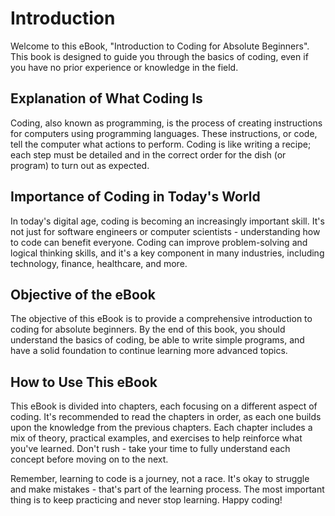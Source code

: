 # Introduction

Welcome to this eBook, "Introduction to Coding for Absolute Beginners". This book is designed to guide you through the basics of coding, even if you have no prior experience or knowledge in the field. 

## Explanation of What Coding Is

Coding, also known as programming, is the process of creating instructions for computers using programming languages. These instructions, or code, tell the computer what actions to perform. Coding is like writing a recipe; each step must be detailed and in the correct order for the dish (or program) to turn out as expected.

## Importance of Coding in Today's World

In today's digital age, coding is becoming an increasingly important skill. It's not just for software engineers or computer scientists - understanding how to code can benefit everyone. Coding can improve problem-solving and logical thinking skills, and it's a key component in many industries, including technology, finance, healthcare, and more.

## Objective of the eBook

The objective of this eBook is to provide a comprehensive introduction to coding for absolute beginners. By the end of this book, you should understand the basics of coding, be able to write simple programs, and have a solid foundation to continue learning more advanced topics.

## How to Use This eBook

This eBook is divided into chapters, each focusing on a different aspect of coding. It's recommended to read the chapters in order, as each one builds upon the knowledge from the previous chapters. Each chapter includes a mix of theory, practical examples, and exercises to help reinforce what you've learned. Don't rush - take your time to fully understand each concept before moving on to the next.

Remember, learning to code is a journey, not a race. It's okay to struggle and make mistakes - that's part of the learning process. The most important thing is to keep practicing and never stop learning. Happy coding!
